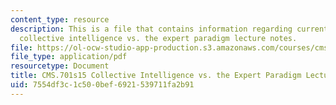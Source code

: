 ```yaml
---
content_type: resource
description: This is a file that contains information regarding current debates in
  collective intelligence vs. the expert paradigm lecture notes.
file: https://ol-ocw-studio-app-production.s3.amazonaws.com/courses/cms-701-current-debates-in-media-spring-2015/7554df3c1c500bef6921539711fa2b91_MITCMS_701S15_ColleIntelli.pdf
file_type: application/pdf
resourcetype: Document
title: CMS.701s15 Collective Intelligence vs. the Expert Paradigm Lecture Notes
uid: 7554df3c-1c50-0bef-6921-539711fa2b91
---
```


